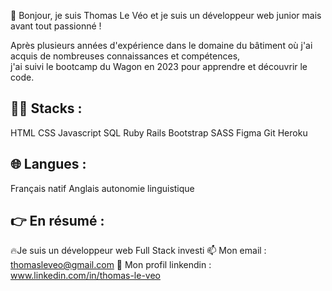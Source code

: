 👋 Bonjour, je suis Thomas Le Véo et je suis un développeur web junior mais avant tout passionné !

Après plusieurs années d'expérience dans le domaine du bâtiment où j'ai acquis de nombreuses connaissances et compétences,  
j'ai suivi le bootcamp du Wagon en 2023 pour apprendre et découvrir le code.

## 👨‍💻 Stacks : ##
HTML
CSS
Javascript
SQL
Ruby
Rails 
Bootstrap 
SASS 
Figma 
Git 
Heroku  

## 🌐 Langues : ##
Français natif
Anglais autonomie linguistique

## 👉 En résumé : ##
🔥Je suis un développeur web Full Stack investi 
📫 Mon email : thomasleveo@gmail.com
📄 Mon profil linkendin : www.linkedin.com/in/thomas-le-veo
